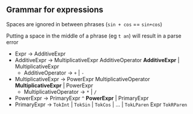 ## Grammar for expressions
Spaces are ignored in between phrases (`sin + cos` == `sin+cos`)

Putting a space in the middle of a phrase (eg `t an`) will result in a parse error

- Expr -> AdditiveExpr
- AdditiveExpr -> MultiplicativeExpr AdditiveOperator **AdditiveExpr** | MultiplicativeExpr
  - AdditiveOperator -> `+` | `-`
- MultiplicativeExpr -> PowerExpr MultiplicativeOperator **MultiplicativeExpr** | PowerExpr
  - MultiplicativeOperator -> `*` | `/`
- PowerExpr -> PrimaryExpr `^` **PowerExpr** | PrimaryExpr
- PrimaryExpr -> `TokInt` | `TokSin` | `TokCos` | ... | `TokLParen` Expr `TokRParen`
